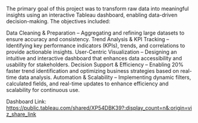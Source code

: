The primary goal of this project was to transform raw data into meaningful insights using an interactive Tableau dashboard, enabling data-driven decision-making. The objectives included:

Data Cleaning & Preparation – Aggregating and refining large datasets to ensure accuracy and consistency.
Trend Analysis & KPI Tracking – Identifying key performance indicators (KPIs), trends, and correlations to provide actionable insights.
User-Centric Visualization – Designing an intuitive and interactive dashboard that enhances data accessibility and usability for stakeholders.
Decision Support & Efficiency – Enabling 20% faster trend identification and optimizing business strategies based on real-time data analysis.
Automation & Scalability – Implementing dynamic filters, calculated fields, and real-time updates to enhance efficiency and scalability for continuous use.


Dashboard Link: https://public.tableau.com/shared/XP54DBK39?:display_count=n&:origin=viz_share_link
